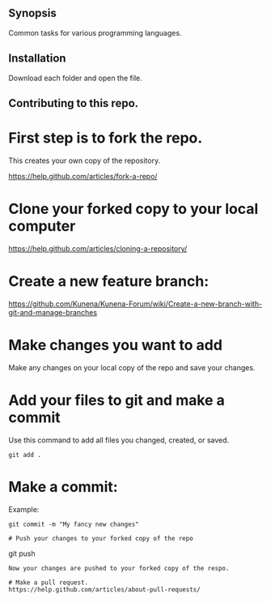 ## Synopsis

Common tasks for various programming languages.

## Installation

Download each folder and open the file.

## Contributing to this repo.

# First step is to fork the repo.
This creates your own copy of the repository.

https://help.github.com/articles/fork-a-repo/


# Clone your forked copy to your local computer

https://help.github.com/articles/cloning-a-repository/

# Create a new feature branch:
https://github.com/Kunena/Kunena-Forum/wiki/Create-a-new-branch-with-git-and-manage-branches


# Make changes you want to add
Make any changes on your local copy of the repo and save your changes.

# Add your files to git and make a commit
Use this command to add all files you changed, created, or saved.
```
git add .
```

# Make a commit:
Example:
```
git commit -m "My fancy new changes"

# Push your changes to your forked copy of the repo
```
git push
```
Now your changes are pushed to your forked copy of the respo. 

# Make a pull request.
https://help.github.com/articles/about-pull-requests/

